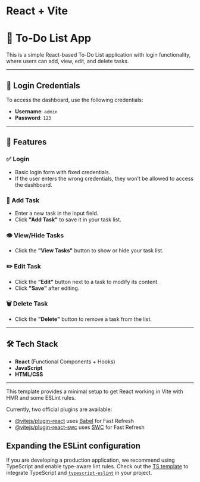 # React + Vite
# 📝 To-Do List App

This is a simple React-based To-Do List application with login functionality, where users can add, view, edit, and delete tasks.

---

## 🔐 Login Credentials

To access the dashboard, use the following credentials:

- **Username**: `admin`  
- **Password**: `123`

---

## 🚀 Features

### ✅ Login
- Basic login form with fixed credentials.
- If the user enters the wrong credentials, they won’t be allowed to access the dashboard.

### 🧾 Add Task
- Enter a new task in the input field.
- Click **"Add Task"** to save it in your task list.

### 👁️ View/Hide Tasks
- Click the **"View Tasks"** button to show or hide your task list.

### ✏️ Edit Task
- Click the **"Edit"** button next to a task to modify its content.
- Click **"Save"** after editing.

### 🗑️ Delete Task
- Click the **"Delete"** button to remove a task from the list.

---

## 🛠️ Tech Stack

- **React** (Functional Components + Hooks)
- **JavaScript**
- **HTML/CSS**

---

This template provides a minimal setup to get React working in Vite with HMR and some ESLint rules.

Currently, two official plugins are available:

- [@vitejs/plugin-react](https://github.com/vitejs/vite-plugin-react/blob/main/packages/plugin-react/README.md) uses [Babel](https://babeljs.io/) for Fast Refresh
- [@vitejs/plugin-react-swc](https://github.com/vitejs/vite-plugin-react-swc) uses [SWC](https://swc.rs/) for Fast Refresh

## Expanding the ESLint configuration

If you are developing a production application, we recommend using TypeScript and enable type-aware lint rules. Check out the [TS template](https://github.com/vitejs/vite/tree/main/packages/create-vite/template-react-ts) to integrate TypeScript and [`typescript-eslint`](https://typescript-eslint.io) in your project.
